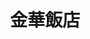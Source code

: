 ---
title: "金華飯店"
description: "金華飯店"
layout: shop
keywords:
  - 美食競賽
  - 台灣美食
  - 美食精選
datePublished: "2025-06-30"
dateModified: "2025-07-06"
city: "新北市"
district: "坪林區"
address: "新北市坪林區北宜路八段341號"
phone: "0925366579"
geo: "24.933662948059386, 121.71089612702805"
google_map: "https://maps.app.goo.gl/dfhWqutvKCGiSykj6"
footinder: "https://footinder.com.tw/%E6%96%B0%E5%8C%97%E5%B8%82%E5%9D%AA%E6%9E%97%E5%8D%80/60864/"
official: ""
award:
  - name: "500盤"
    year: "2024"
    entries:
      - dishes:
          - "古茶油煎鱸鰻"

---